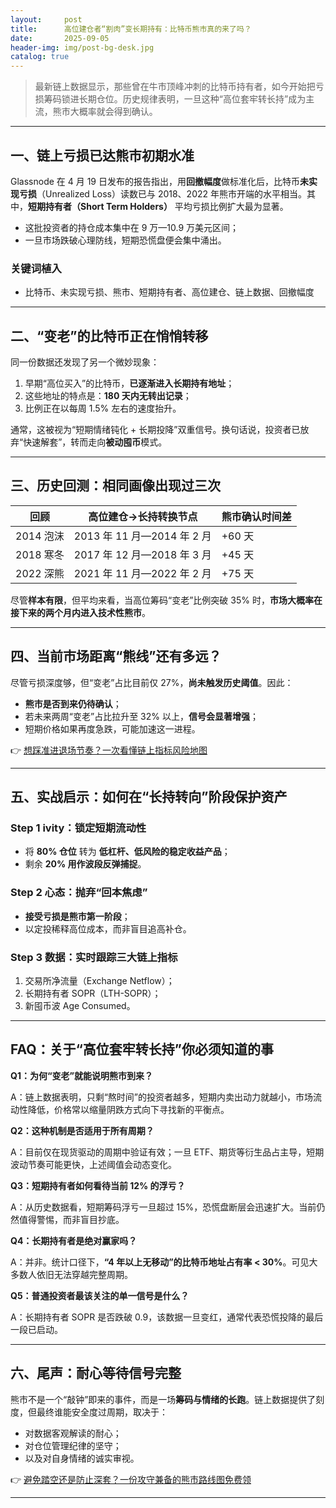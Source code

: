```yaml
---
layout:     post
title:      高位建仓者“割肉”变长期持有：比特币熊市真的来了吗？
date:       2025-09-05
header-img: img/post-bg-desk.jpg
catalog: true
---
```


> 最新链上数据显示，那些曾在牛市顶峰冲刺的比特币持有者，如今开始把亏损筹码锁进长期仓位。历史规律表明，一旦这种“高位套牢转长持”成为主流，熊市大概率就会得到确认。

---

## 一、链上亏损已达熊市初期水准

Glassnode 在 4 月 19 日发布的报告指出，用**回撤幅度**做标准化后，比特币**未实现亏损**（Unrealized Loss）读数已与 2018、2022 年熊市开端的水平相当。其中，**短期持有者（Short Term Holders）** 平均亏损比例扩大最为显著。

- 这批投资者的持仓成本集中在 9 万—10.9 万美元区间；
- 一旦市场跌破心理防线，短期恐慌盘便会集中涌出。

### 关键词植入
- 比特币、未实现亏损、熊市、短期持有者、高位建仓、链上数据、回撤幅度

---

## 二、“变老”的比特币正在悄悄转移

同一份数据还发现了另一个微妙现象：  

1. 早期“高位买入”的比特币，**已逐渐进入长期持有地址**；  
2. 这些地址的特点是：**180 天内无转出记录**；  
3. 比例正在以每周 1.5% 左右的速度抬升。

通常，这被视为“短期情绪钝化 + 长期投降”双重信号。换句话说，投资者已放弃“快速解套”，转而走向**被动囤币**模式。

---

## 三、历史回测：相同画像出现过三次

| 回顾 | 高位建仓→长持转换节点 | 熊市确认时间差 |
|---|---|---|
| 2014 泡沫 | 2013 年 11 月—2014 年 2 月 | +60 天 |
| 2018 寒冬 | 2017 年 12 月—2018 年 3 月 | +45 天 |
| 2022 深熊 | 2021 年 11 月—2022 年 2 月 | +75 天 |

尽管**样本有限**，但平均来看，当高位筹码“变老”比例突破 35% 时，**市场大概率在接下来的两个月内进入技术性熊市**。

---

## 四、当前市场距离“熊线”还有多远？

尽管亏损深度够，但“变老”占比目前仅 27%，**尚未触发历史阈值**。因此：

- **熊市是否到来仍待确认**；
- 若未来两周“变老”占比拉升至 32% 以上，**信号会显著增强**；
- 短期价格如果再度急跌，可能加速这一进程。

👉 [想踩准进退场节奏？一次看懂链上指标风险地图](https://okxdog.com/)

---

## 五、实战启示：如何在“长持转向”阶段保护资产

### Step 1 ivity：锁定短期流动性
- 将 **80% 仓位** 转为 **低杠杆、低风险的稳定收益产品**；
- 剩余 **20% 用作波段反弹捕捉**。

### Step 2 心态：抛弃“回本焦虑”
- **接受亏损是熊市第一阶段**；
- 以定投稀释高位成本，而非盲目追高补仓。

### Step 3 数据：实时跟踪三大链上指标
1. 交易所净流量（Exchange Netflow）；
2. 长期持有者 SOPR（LTH-SOPR）；
3. 新囤币波 Age Consumed。

---

## FAQ：关于“高位套牢转长持”你必须知道的事

**Q1：为何“变老”就能说明熊市到来？**

A：链上数据表明，只剩“熬时间”的投资者越多，短期内卖出动力就越小，市场流动性降低，价格常以缩量阴跌方式向下寻找新的平衡点。

**Q2：这种机制是否适用于所有周期？**

A：目前仅在现货驱动的周期中验证有效；一旦 ETF、期货等衍生品占主导，短期波动节奏可能更快，上述阈值会动态变化。

**Q3：短期持有者如何看待当前 12% 的浮亏？**

A：从历史数据看，短期筹码浮亏一旦超过 15%，恐慌盘断层会迅速扩大。当前仍然值得警惕，而非盲目抄底。

**Q4：长期持有者是绝对赢家吗？**

A：并非。统计口径下，**“4 年以上无移动”的比特币地址占有率 < 30%**。可见大多数人依旧无法穿越完整周期。

**Q5：普通投资者最该关注的单一信号是什么？**

A：长期持有者 SOPR 是否跌破 0.9，该数据一旦变红，通常代表恐慌投降的最后一段已启动。

---

## 六、尾声：耐心等待信号完整

熊市不是一个“敲钟”即来的事件，而是一场**筹码与情绪的长跑**。链上数据提供了刻度，但最终谁能安全度过周期，取决于：

- 对数据客观解读的耐心；
- 对仓位管理纪律的坚守；
- 以及对自身情绪的诚实审视。

👉 [避免踏空还是防止深套？一份攻守兼备的熊市路线图免费领](https://okxdog.com/)

---